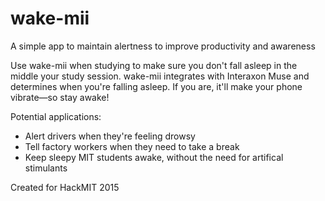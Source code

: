 # wake-mii
A simple app to maintain alertness to improve productivity and awareness

Use wake-mii when studying to make sure you don't fall asleep in the middle your study session. wake-mii integrates with Interaxon Muse and determines when you're falling asleep.
If you are, it'll make your phone vibrate—so stay awake!

Potential applications:
* Alert drivers when they're feeling drowsy
* Tell factory workers when they need to take a break
* Keep sleepy MIT students awake, without the need for artifical stimulants

Created for HackMIT 2015
